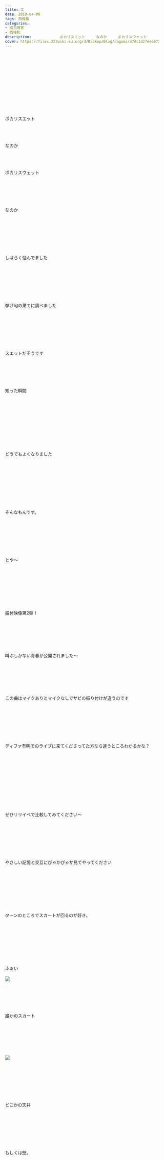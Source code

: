 ```yaml
---
title: エ
date: 2018-04-08
tags: 西條和
categories: 
- 成员博客
- 西條和
description:             ポカリスエット     なのか     ポカリスウェット       なのか         しばらく悩んでました         挙げ句の果てに調べました         スエットだそうです       知った瞬間            どうでも...
cover: https://files.227wiki.eu.org/d/Backup/Blog/nagomi/a7dc1d27ee6672ff863bfb2f12ab0.jpg 
---
```

<div class="blog_detail__main">
<br/> <br/> <br/> <br/> <br/> <br/> <br/> <br/> <br/> <br/> <br/> <br/> ポカリスエット<br/> <br/> <br/> <br/> <br/> なのか<br/> <br/> <br/> <br/> <br/> ポカリスウェット<br/> <br/> <br/> <br/> <br/> <br/> <br/> なのか<br/> <br/> <br/> <br/> <br/> <br/> <br/> <br/> <br/> しばらく悩んでました<br/> <br/> <br/> <br/> <br/> <br/> <br/> <br/> <br/> 挙げ句の果てに調べました<br/> <br/> <br/> <br/> <br/> <br/> <br/> <br/> <br/> スエットだそうです<br/> <br/> <br/> <br/> <br/> <br/> <br/> 知った瞬間<br/> <br/> <br/> <br/> <br/> <br/> <br/> <br/> <br/> <br/> <br/> <br/> どうでもよくなりました<br/> <br/> <br/> <br/> <br/> <br/> <br/> <br/> <br/> <br/> <br/> そんなもんです。<br/> <br/> <br/> <br/> <br/> <br/> <br/> <br/> <br/> とや〜<br/> <br/> <br/> <br/> <br/> <br/> <br/> <br/> <br/> <br/> 振付映像第2弾！<br/> <br/> <br/> <br/> <br/> <br/> <br/> <br/> 叫ぶしかない青春が公開されました〜<br/> <br/> <br/> <br/> <br/> <br/> <br/> <br/> この曲はマイクありとマイクなしでサビの振り付けが違うのです<br/> <br/> <br/> <br/> <br/> <br/> <br/> <br/> <br/> ディファ有明でのライブに来てくださってた方なら違うところわかるかな？<br/> <br/> <br/> <br/> <br/> <br/> <br/> <br/> <br/> <br/> <br/> <br/> <br/> ぜひリリイベで比較してみてください〜<br/> <br/> <br/> <br/> <br/> <br/> <br/> <br/> <br/> やさしい記憶と交互にぴゃかぴゃか見てやってください<br/> <br/> <br/> <br/> <br/> <br/> <br/> <br/> <br/> <br/> ターンのところでスカートが回るのが好き。<br/> <br/> <br/> <br/> <br/> <br/> <br/> <br/> <br/> <br/> ふぁい<br/> <br/> <img src="https://files.227wiki.eu.org/d/Backup/Blog/nagomi/a7dc1d27ee6672ff863bfb2f12ab0.jpg"><br/> <br/> <br/> <br/> <br/> <br/> <br/> 誰かのスカート<br/> <br/> <br/> <br/> <br/> <br/> <br/> <br/> <img src="https://files.227wiki.eu.org/d/Backup/Blog/nagomi/a7dc1d27ee6672ff863bfb2f12ab0-01.jpg"><br/> <br/> <br/> <br/> <br/> <br/> <br/> <br/> <br/> どこかの天井<br/> <br/> <br/> <br/> <br/> <br/> <br/> <br/> <br/> もしくは壁。<br/> <br/> <br/> <br/> <br/> <br/> <br/> <br/> <br/> <br/> <br/> <br/> <br/> <br/> <br/> <br/> <br/> 私の記憶にはないっ<br/> <br/> <br/> <br/> <br/> <br/> <br/> <br/> <br/> おはなしたいむ<br/> <br/> <br/> <br/> <br/> 私の言葉が好きだと言ってくれて改めて嬉しいことをご報告します。えへ<br/> 濡れちゃだめなものたくさんですよね、ぜんぶほっぽって雨を無視したひ〜<br/> <br/> <br/> <br/> <br/> テストなんとか乗り越えましたっほんとなんとか…<br/> 私もそれです。次からって何回言ったことか…しくしく<br/> <br/> <br/> <br/> <br/> 幽霊なんていませぬっ断じてっ<br/> カバー受け取りました〜嬉しすぎてかわいくてひゃ〜ってなりました！！<br/> スタッフさんともすごいよね！って話してたんです！ほんとにありがとうございます♩<br/> <br/> <br/> <br/> <br/> 確かにドーナツにも見えますね〜<br/> 子育てですか？じゃあお兄ちゃんになってください〜えへ<br/> 関西弁直さないといけないんですけどね…<br/> <br/> <br/> <br/> <br/> <br/> グレてないですよう！笑<br/> 自分が持ってきたウエットティッシュだったんですけどなぜか気づいたら左手にいましたっ笑<br/> <br/> <br/> <br/> <br/> クリスピークリームドーナツ食べてくださった方いるんですね！実は私も今日食べてたんです〜おそろいですねっ<br/> いつもよりはましな点数でした〜<br/> <br/> <br/> <br/> <br/> <br/> <br/> シャワーご機嫌ななめなようですね…ちょっとはやくご機嫌を直せるように努めていきましっ<br/> <br/> <br/> <br/> <br/> ウォーターハンマー状態と言うんですか、初めて聞きました…<br/> 修理とか引っ越しとかちょっと考えてみます！ありがとうございます！<br/> <br/> <br/> <br/> <br/> <br/> お家破裂しちゃうのは困ります〜<br/> 苦戦してたのは倫理です…天敵っ<br/> 勉強おもしろいと思えるなんて素敵です…！！そうなりたい。<br/> <br/> <br/> <br/> <br/> <br/> タイトルシャワーヘッドでしたっお見事〜！<br/> 私もこの絵文字見つけたとき嬉しかったです笑<br/> 乗っても落ちないですかね？でもそもそも乗るのが大変ですよね…笑<br/> <br/> <br/> <br/> <br/> <br/> 怖いの苦手です〜ひい〜…<br/> ずっとウエッティでした、わたしも謎です笑<br/> プレゼント受け取りましたよう！早速遊んでたらるりるりめっちゃはまってるじゃんと突っ込まれましたえへ<br/> <br/> <br/> <br/> <br/> ウエットティッシュさん握手したかったのですね〜それならちゃんと握手してあげたのにー笑<br/> 右手剥がしさんにすぐさま剥がされましたっ<br/> <br/> <br/> <br/> <br/> <br/> 得意な科目は家庭科でし。90点ぐらいでした〜！えっへん<br/> ウエットティッシュ生きてたのですかっこわいっっ！<br/> <br/> <br/> <br/> <br/> <br/> なんとどくんどくん仲間の方が！共鳴ですね！！一緒に反抗期乗り越えましょう<br/> ウエットティ召喚術特技にできるかな〜えへ<br/> <br/> <br/> <br/> <br/> <br/> <br/> シャンプー不調は大変ですよね…神様どうして〜ってなりますね笑<br/> 私もテストは苦手です…なんか縛られてる感じしちゃいますよね…<br/> <br/> <br/> <br/> <br/> <br/> <br/> <br/> 勉強とテスト好きな方がいて尊敬です…！<br/> 勉強得意なんですね！すごいです…<br/> エッセイ書くんですかっすごいことだらけじゃないですかっ<br/> <br/> <br/> <br/> <br/> <br/> <br/> <br/> <br/> 今日も読んでくださりありがとうございます<br/> <br/> <br/> <br/> <br/> <br/> <br/> <br/> <br/> 西條和でした。<br/> <br/> <br/> <br/> <br/> <br/> <br/> <br/> <br/> 本日は<br/> <br/> <br/> <br/> <br/> <br/> <br/> <br/> <br/> なにも考えたくない日のようです<br/> <br/> <br/> <br/> <br/> <br/> <br/> <br/> お家に着いてから気付きました<br/> <br/> <br/> <br/> <br/> <br/> <br/> <br/> <br/> <br/> なにも気にしたくない〜<br/> <br/> <br/> <br/> <br/> <br/> <br/> <br/> <br/> 思考停止！<br/> <br/> <br/> <br/> <br/> <br/> <br/> <br/> <br/> <br/> <br/> <br/> おしまい。
<!--twitter-->

<!--//twitter-->
</img></img></div>